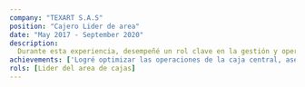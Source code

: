 ```yaml
---
company: "TEXART S.A.S"
position: "Cajero Lider de area"
date: "May 2017 - September 2020"
description: 
  Durante esta experiencia, desempeñé un rol clave en la gestión y operación de la caja central de la tienda, asegurando un flujo eficiente en el procesamiento de pagos y ofreciendo un servicio de atención al cliente excepcional. Mis responsabilidades incluyeron la resolución de quejas, peticiones y consultas (PQRs) relacionadas con el área de pagos, así como la ejecución de tareas administrativas para garantizar la satisfacción del cliente. Además, participé activamente en la gestión de inventarios y el manejo de productos, asegurando la disponibilidad y organización adecuada en la tienda. También lideré la supervisión y capacitación del personal, fortaleciendo sus habilidades en operaciones de caja y atención al cliente para mejorar el rendimiento general del equipo.
achievements: ['Logré optimizar las operaciones de la caja central, asegurando un procesamiento de pagos eficiente y una atención al cliente de alta calidad.', 'Fortalecí mis capacidades de liderazgo y comunicación al supervisar y capacitar al personal, mejorando su desempeño en operaciones de caja y servicio al cliente.','Aprendí a manejar y organizar inventarios de productos, contribuyendo a la eficiencia operativa y a la correcta disposición de mercancía en la tienda.' ]
rols: [Lider del area de cajas]
---
```

